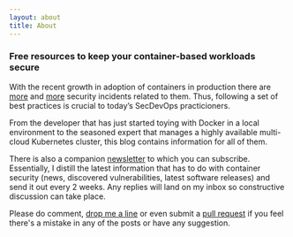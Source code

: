 ```yaml
---
layout: about
title: About
---
```


### Free resources to keep your container-based workloads secure

With the recent growth in adoption of containers in production there are
[more](https://www.bleepingcomputer.com/news/security/exposed-docker-apis-continue-to-be-used-for-cryptojacking/)
and
[more](https://www.securityweek.com/critical-privilege-escalation-flaw-patched-kubernetes)
security incidents related to them. Thus, following a set of best practices is
crucial to today’s SecDevOps practicioners.

From the developer that has just started toying with Docker in a local
environment to the seasoned expert that manages a highly available multi-cloud
Kubernetes cluster, this blog contains information for all of them.

There is also a companion
[newsletter](https://tinyletter.com/containersecurity) to which you can
subscribe. Essentially, I distill the latest information that has to do with container
security (news, discovered vulnerabilities, latest software releases) and send
it out every 2 weeks. Any replies will land on my inbox so constructive
discussion can take place.

Please do comment, [drop me a line](mailto:contact@alejandroandr.eu) or even
submit a [pull
request](https://github.com/alejandroandreu/containersecurity.blog/pulls) if
you feel there's a mistake in any of the posts or have any suggestion.

